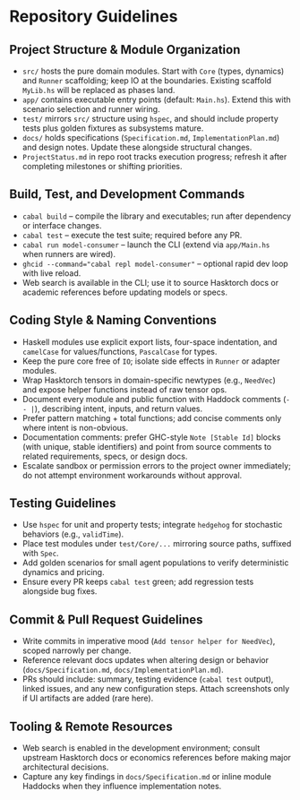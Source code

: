# Repository Guidelines

## Project Structure & Module Organization
- `src/` hosts the pure domain modules. Start with `Core` (types, dynamics) and `Runner` scaffolding; keep IO at the boundaries. Existing scaffold `MyLib.hs` will be replaced as phases land.
- `app/` contains executable entry points (default: `Main.hs`). Extend this with scenario selection and runner wiring.
- `test/` mirrors `src/` structure using `hspec`, and should include property tests plus golden fixtures as subsystems mature.
- `docs/` holds specifications (`Specification.md`, `ImplementationPlan.md`) and design notes. Update these alongside structural changes.
- `ProjectStatus.md` in repo root tracks execution progress; refresh it after completing milestones or shifting priorities.

## Build, Test, and Development Commands
- `cabal build` – compile the library and executables; run after dependency or interface changes.
- `cabal test` – execute the test suite; required before any PR.
- `cabal run model-consumer` – launch the CLI (extend via `app/Main.hs` when runners are wired).
- `ghcid --command="cabal repl model-consumer"` – optional rapid dev loop with live reload.
- Web search is available in the CLI; use it to source Hasktorch docs or academic references before updating models or specs.

## Coding Style & Naming Conventions
- Haskell modules use explicit export lists, four-space indentation, and `camelCase` for values/functions, `PascalCase` for types.
- Keep the pure core free of `IO`; isolate side effects in `Runner` or adapter modules.
- Wrap Hasktorch tensors in domain-specific newtypes (e.g., `NeedVec`) and expose helper functions instead of raw tensor ops.
- Document every module and public function with Haddock comments (`-- |`), describing intent, inputs, and return values.
- Prefer pattern matching + total functions; add concise comments only where intent is non-obvious.
- Documentation comments: prefer GHC-style `Note [Stable Id]` blocks (with unique, stable identifiers) and point from source comments to related requirements, specs, or design docs.
- Escalate sandbox or permission errors to the project owner immediately; do not attempt environment workarounds without approval.

## Testing Guidelines
- Use `hspec` for unit and property tests; integrate `hedgehog` for stochastic behaviors (e.g., `validTime`).
- Place test modules under `test/Core/...` mirroring source paths, suffixed with `Spec`.
- Add golden scenarios for small agent populations to verify deterministic dynamics and pricing.
- Ensure every PR keeps `cabal test` green; add regression tests alongside bug fixes.

## Commit & Pull Request Guidelines
- Write commits in imperative mood (`Add tensor helper for NeedVec`), scoped narrowly per change.
- Reference relevant docs updates when altering design or behavior (`docs/Specification.md`, `docs/ImplementationPlan.md`).
- PRs should include: summary, testing evidence (`cabal test` output), linked issues, and any new configuration steps. Attach screenshots only if UI artifacts are added (rare here).

## Tooling & Remote Resources
- Web search is enabled in the development environment; consult upstream Hasktorch docs or economics references before making major architectural decisions.
- Capture any key findings in `docs/Specification.md` or inline module Haddocks when they influence implementation notes.
